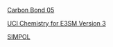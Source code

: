 [Carbon Bond 05](CB5_example.md)

[UCI Chemistry for E3SM Version 3](UCI_example.md)


[SIMPOL](SIMPOL_example.md)